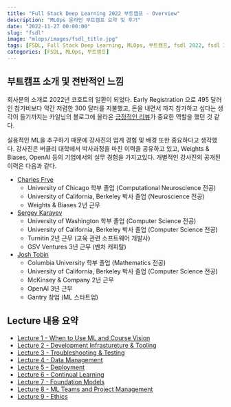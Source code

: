 ```yaml
---
title: "Full Stack Deep Learning 2022 부트캠프 - Overview"
description: "MLOps 온라인 부트캠프 요약 및 후기"
date: "2022-11-27 00:00:00"
slug: "fsdl"
image: "mlops/images/fsdl_title.jpg"
tags: [FSDL, Full Stack Deep Learning, MLOps, 부트캠프, fsdl 2022, fsdl 2022 후기, fsdl 후기, full stack deep learning 2022, 풀스택딥러닝]
categories: [FSDL, MLOps, 부트캠프]
---
```

## 부트캠프 소개 및 전반적인 느낌

회사분의 소개로 2022년 코호트의 일환이 되었다. Early Registration 으로 495 달러인 참가비보다 약간 저렴한 300 달러를 지불했고, 돈을 내면서 까지 참가하고 싶다는 생각이 들기까지는 카일님의 블로그에 올라온 [긍정적인 리뷰](https://zzsza.github.io/mlops/2019/10/06/fullstack-deeplearning-bootcamp/)가 중요한 역할을 했던 것 같다.

실용적인 ML을 추구하기 때문에 강사진의 업계 경험 및 배경 또한 중요하다고 생각했다. 강사진은 버클리 대학에서 박사과정을 마친 이력을 공유하고 있고, Weights & Biases, OpenAI 등의 기업에서의 실무 경험을 가지고있다. 개별적인 강사진의 공개된 이력은 다음과 같다.

- [Charles Frye](https://www.linkedin.com/in/charles-frye-38654abb/)
    - University of Chicago 학부 졸업 (Computational Neuroscience 전공)
    - University of California, Berkeley 박사 졸업 (Neuroscience 전공)
    - Weights & Biases 2년 근무
- [Sergey Karayev](https://www.linkedin.com/in/sergeykarayev/)
    - University of Washington 학부 졸업 (Computer Science 전공)
    - University of California, Berkeley 박사 졸업 (Computer Science 전공)
    - Turnitin 2년 근무 (교육 관련 소프트웨어 개발사)
    - GSV Ventures 3년 근무 (벤처 캐피탈)
- [Josh Tobin](https://www.linkedin.com/in/josh-tobin-4b3b10a9/)
    - Columbia University 학부 졸업 (Mathematics 전공)
    - University of California, Berkeley 박사 졸업 (Computer Science 전공)
    - McKinsey & Company 2년 근무
    - OpenAI 3년 근무
    - Gantry 창업 (ML 스타트업)

## Lecture 내용 요약

- [Lecture 1 - When to Use ML and Course Vision](http://meme2515.github.io/mlops/fsdl_1/)
- [Lecture 2 - Development Infrastureture & Tooling](http://meme2515.github.io/mlops/fsdl_2/)
- [Lecture 3 - Troubleshooting & Testing](http://meme2515.github.io/mlops/fsdl_3/)
- [Lecture 4 - Data Management](http://meme2515.github.io/mlops/fsdl_4/)
- [Lecture 5 - Deployment](http://meme2515.github.io/mlops/fsdl_5/)
- [Lecture 6 - Continual Learning](http://meme2515.github.io/mlops/fsdl_6/)
- [Lecture 7 - Foundation Models](http://meme2515.github.io/mlops/fsdl_7/)
- [Lecture 8 - ML Teams and Project Management](http://meme2515.github.io/mlops/fsdl_8/)
- [Lecture 9 - Ethics](http://meme2515.github.io/mlops/fsdl_9/)